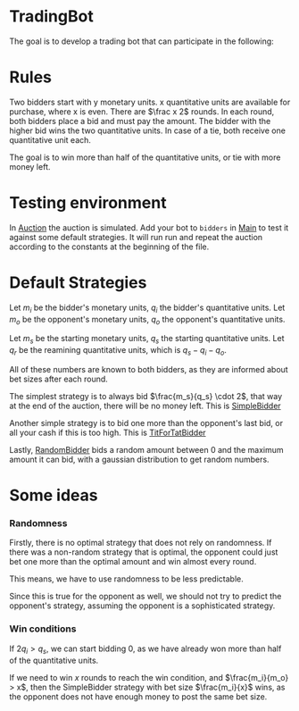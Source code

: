 # TradingBot

The goal is to develop a trading bot that can participate in the following:

# Rules
Two bidders start with y monetary units. x quantitative units are available for purchase, where x is even.
There are $\frac x 2$ rounds. In each round, both bidders place a bid and must pay the amount.
The bidder with the higher bid wins the two quantitative units. In case of a tie, both receive one quantitative unit each.

The goal is to win more than half of the quantitative units, or tie with more money left.

# Testing environment

In [Auction](src/main/java/auction/Auction.java) the auction is simulated.
Add your bot to `bidders` in [Main](src/main/java/Main.java) to test it against some default strategies. It will run run and repeat the auction according to the constants at the beginning of the file.

# Default Strategies

Let $m_i$ be the bidder's monetary units, $q_i$ the bidder's quantitative units.
Let $m_o$ be the opponent's monetary units, $q_o$ the opponent's quantitative units.

Let $m_s$ be the starting monetary units, $q_s$ the starting quantitative units.
Let $q_r$ be the reamining quantitative units, which is $q_s - q_i - q_o$.

All of these numbers are known to both bidders, as they are informed about bet sizes after each round.

The simplest strategy is to always bid $\frac{m_s}{q_s} \cdot 2$, that way at the end of the auction, there will be no money left. 
This is [SimpleBidder](src/main/java/bidders/SimpleBidder.java)

Another simple strategy is to bid one more than the opponent's last bid, or all your cash if this is too high.
This is [TitForTatBidder](src/main/java/bidders/TitForTatBidder.java)

Lastly, [RandomBidder](src/main/java/bidders/RandomBidder.java) bids a random amount between 0 and the maximum amount it can bid, with a gaussian distribution to get random numbers.
# Some ideas

### Randomness
Firstly, there is no optimal strategy that does not rely on randomness.
If there was a non-random strategy that is optimal, the opponent could just bet one more than the optimal amount and win almost every round.

This means, we have to use randomness to be less predictable.

Since this is true for the opponent as well, we should not try to predict the opponent's strategy, assuming the opponent
is a sophisticated strategy.

### Win conditions
If $2q_i > q_s$, we can start bidding 0, as we have already won more than half of the quantitative units.

If we need to win $x$ rounds to reach the win condition, and $\frac{m_i}{m_o} > x$, then the SimpleBidder strategy
with bet size $\frac{m_i}{x}$ wins, as the opponent does not have enough money to post the same bet size.
